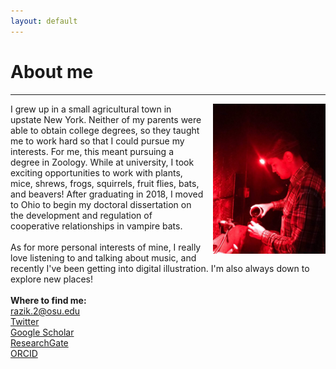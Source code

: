 ```yaml
---
layout: default
---
```

# About me
---
<img align="right" src="assets/34349279-38d9-4de1-ad80-4556efc33ab1.jpg" height="240px" style="float:right; margin-left:15px; margin-bottom:3px">I grew up in a small agricultural town in upstate New York. Neither of my parents were able to obtain college degrees, so they taught me to work hard so that I could pursue my interests. For me, this meant pursuing a degree in Zoology. While at university, I took exciting opportunities to work with plants, mice, shrews, frogs, squirrels, fruit flies, bats, and beavers! After graduating in 2018, I moved to Ohio to begin my doctoral dissertation on the development and regulation of cooperative relationships in vampire bats.
<br /> 
<br /> 
As for more personal interests of mine, I really love listening to and talking about music, and recently I've been getting into digital illustration. I'm also always down to explore new places!
<br />
<br />
**Where to find me:** <br/> 
[razik.2@osu.edu](mailto:razik.2@osu.edu) <br/>
[Twitter](https://twitter.com/irazik) <br/>
[Google Scholar](https://scholar.google.com/citations?user=-YQ4T1YAAAAJ&hl=en) <br/>
[ResearchGate](https://www.researchgate.net/profile/Imran_Razik) <br/>
[ORCID](https://orcid.org/0000-0002-8529-6212) <br/>

